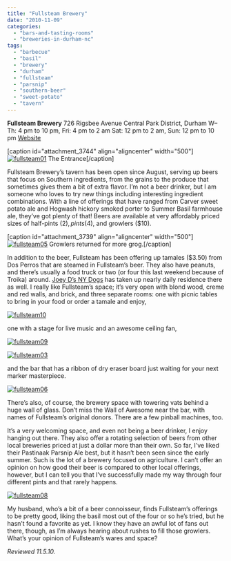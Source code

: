 ```yaml
---
title: "Fullsteam Brewery"
date: "2010-11-09"
categories: 
  - "bars-and-tasting-rooms"
  - "breweries-in-durham-nc"
tags: 
  - "barbecue"
  - "basil"
  - "brewery"
  - "durham"
  - "fullsteam"
  - "parsnip"
  - "southern-beer"
  - "sweet-potato"
  - "tavern"
---
```


**Fullsteam Brewery** 726 Rigsbee Avenue Central Park District, Durham W–Th: 4 pm to 10 pm, Fri: 4 pm to 2 am Sat: 12 pm to 2 am, Sun: 12 pm to 10 pm [Website](http://www.fullsteam.ag/)

\[caption id="attachment\_3744" align="aligncenter" width="500"\][![](http://s3.amazonaws.com/thegourmez-wpmedia/2010/11/fullsteam01.jpg "fullsteam01")](http://s3.amazonaws.com/thegourmez-wpmedia/2010/11/fullsteam01.jpg) The Entrance\[/caption\]

Fullsteam Brewery’s tavern has been open since August, serving up beers that focus on Southern ingredients, from the grains to the produce that sometimes gives them a bit of extra flavor. I’m not a beer drinker, but I am someone who loves to try new things including interesting ingredient combinations. With a line of offerings that have ranged from Carver sweet potato ale and Hogwash hickory smoked porter to Summer Basil farmhouse ale, they’ve got plenty of that! Beers are available at very affordably priced sizes of half-pints ($2), pints ($4), and growlers ($10).

\[caption id="attachment\_3739" align="aligncenter" width="500"\][![](http://s3.amazonaws.com/thegourmez-wpmedia/2010/11/fullsteam05.jpg "fullsteam05")](http://s3.amazonaws.com/thegourmez-wpmedia/2010/11/fullsteam05.jpg) Growlers returned for more grog.\[/caption\]

In addition to the beer, Fullsteam has been offering up tamales ($3.50) from Dos Perros that are steamed in Fullsteam’s beer. They also have peanuts, and there’s usually a food truck or two (or four this last weekend because of Troika) around. [Joey D’s NY Dogs](http://www.thegourmez.com/?p=1603) has taken up nearly daily residence there as well. I really like Fullsteam’s space; it’s very open with blond wood, creme and red walls, and brick, and three separate rooms: one with picnic tables to bring in your food or order a tamale and enjoy,

[![](http://s3.amazonaws.com/thegourmez-wpmedia/2010/11/fullsteam10.jpg "fullsteam10")](http://s3.amazonaws.com/thegourmez-wpmedia/2010/11/fullsteam10.jpg)

one with a stage for live music and an awesome ceiling fan,

[![](http://s3.amazonaws.com/thegourmez-wpmedia/2010/11/fullsteam09.jpg "fullsteam09")](http://s3.amazonaws.com/thegourmez-wpmedia/2010/11/fullsteam09.jpg)

[![](http://s3.amazonaws.com/thegourmez-wpmedia/2010/11/fullsteam03.jpg "fullsteam03")](http://s3.amazonaws.com/thegourmez-wpmedia/2010/11/fullsteam03.jpg)

and the bar that has a ribbon of dry eraser board just waiting for your next marker masterpiece.

[![](http://s3.amazonaws.com/thegourmez-wpmedia/2010/11/fullsteam06.jpg "fullsteam06")](http://s3.amazonaws.com/thegourmez-wpmedia/2010/11/fullsteam06.jpg)

There’s also, of course, the brewery space with towering vats behind a huge wall of glass. Don’t miss the Wall of Awesome near the bar, with names of Fullsteam’s original donors. There are a few pinball machines, too.

It’s a very welcoming space, and even not being a beer drinker, I enjoy hanging out there. They also offer a rotating selection of beers from other local breweries priced at just a dollar more than their own. So far, I’ve liked their Pastinaak Parsnip Ale best, but it hasn’t been seen since the early summer. Such is the lot of a brewery focused on agriculture. I can’t offer an opinion on how good their beer is compared to other local offerings, however, but I can tell you that I’ve successfully made my way through four different pints and that rarely happens.

[![](http://s3.amazonaws.com/thegourmez-wpmedia/2010/11/fullsteam08.jpg "fullsteam08")](http://s3.amazonaws.com/thegourmez-wpmedia/2010/11/fullsteam08.jpg)

My husband, who’s a bit of a beer connoisseur, finds Fullsteam’s offerings to be pretty good, liking the basil most out of the four or so he’s tried, but he hasn’t found a favorite as yet. I know they have an awful lot of fans out there, though, as I’m always hearing about rushes to fill those growlers. What’s your opinion of Fullsteam’s wares and space?

_Reviewed 11.5.10._
